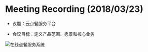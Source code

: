 # Meeting Recording (2018/03/23)

- 议题：云点餐服务平台

- 会议目标：定义产品范围、愿景和核心业务

![在线点餐服务系统](../../assets/images/在线点餐服务系统.png)
